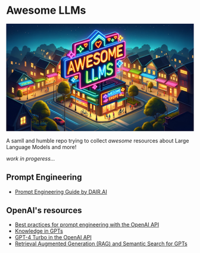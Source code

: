 # Awesome LLMs

![Awesome LLMs logo generated by OpenAI's DALLE-3 via ChatGPT](img/awesome_llms_1.webp)

A samll and humble repo trying to collect *awesome* resources about Large Language Models and more!

*work in progeress...*

## Prompt Engineering

- [Prompt Engineering Guide by DAIR.AI](https://www.promptingguide.ai/)

## OpenAI's resources

- [Best practices for prompt engineering with the OpenAI API](https://help.openai.com/en/articles/6654000-best-practices-for-prompt-engineering-with-the-openai-api)
- [Knowledge in GPTs](https://help.openai.com/en/articles/8843948-knowledge-in-gpts)
- [GPT-4 Turbo in the OpenAI API](https://help.openai.com/en/articles/8555510-gpt-4-turbo-in-the-openai-api)
- [Retrieval Augmented Generation (RAG) and Semantic Search for GPTs](https://help.openai.com/en/articles/8868588-retrieval-augmented-generation-rag-and-semantic-search-for-gpts)
